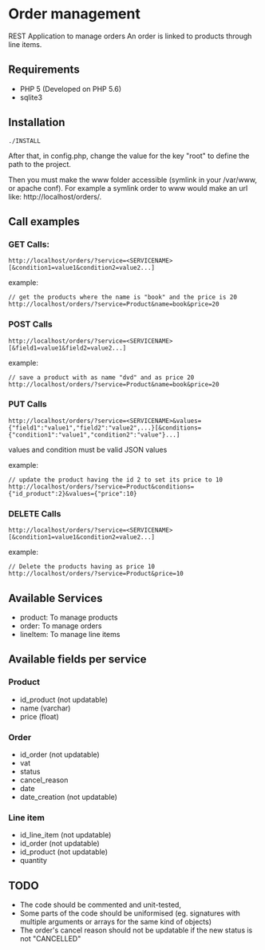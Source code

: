 # Order management

REST Application to manage orders
An order is linked to products through line items.

## Requirements

- PHP 5 (Developed on PHP 5.6)
- sqlite3


## Installation

```
./INSTALL
```

After that, in config.php, change the value for the key "root" to define the path to the project.

Then you must make the www folder accessible (symlink in your /var/www, or apache conf).
For example a symlink order to www would make an url like: http://localhost/orders/.

## Call examples

### GET Calls:

```
http://localhost/orders/?service=<SERVICENAME>[&condition1=value1&condition2=value2...]
```

example:

```
// get the products where the name is "book" and the price is 20
http://localhost/orders/?service=Product&name=book&price=20
```

### POST Calls

```
http://localhost/orders/?service=<SERVICENAME>[&field1=value1&field2=value2...]
```

example:

```
// save a product with as name "dvd" and as price 20
http://localhost/orders/?service=Product&name=book&price=20
```

### PUT Calls

```
http://localhost/orders/?service=<SERVICENAME>&values={"field1":"value1","field2":"value2",...}[&conditions={"condition1":"value1","condition2":"value"}...]
```

values and condition must be valid JSON values

example:

```
// update the product having the id 2 to set its price to 10
http://localhost/orders/?service=Product&conditions={"id_product":2}&values={"price":10}
```

### DELETE Calls

```
http://localhost/orders/?service=<SERVICENAME>[&condition1=value1&condition2=value2...]
```

example:

```
// Delete the products having as price 10
http://localhost/orders/?service=Product&price=10
```

## Available Services

- product: To manage products
- order: To manage orders
- lineItem: To manage line items

## Available fields per service

### Product

- id_product (not updatable)
- name (varchar)
- price (float)

### Order

- id_order (not updatable)
- vat
- status
- cancel_reason
- date
- date_creation (not updatable)

### Line item

- id_line_item (not updatable)
- id_order (not updatable)
- id_product (not updatable)
- quantity

## TODO

- The code should be commented and unit-tested,
- Some parts of the code should be uniformised (eg. signatures with multiple arguments or arrays for the same kind of objects)
- The order's cancel reason should not be updatable if the new status is not "CANCELLED"

